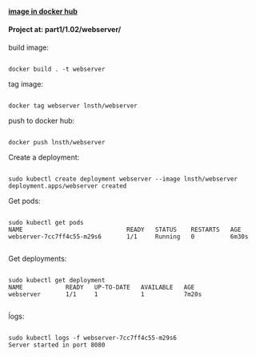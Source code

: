 
#### [image in docker hub](https://hub.docker.com/r/lnsth/webserver)

#### Project at: part1/1.02/webserver/




build image:

```

docker build . -t webserver

```


tag image:

```

docker tag webserver lnsth/webserver

```


push to docker hub:

```

docker push lnsth/webserver

```



Create a deployment:
```

sudo kubectl create deployment webserver --image lnsth/webserver
deployment.apps/webserver created

```



Get pods:
```

sudo kubectl get pods
NAME                             READY   STATUS    RESTARTS   AGE
webserver-7cc7ff4c55-m29s6       1/1     Running   0          6m30s


```


Get deployments:
```

sudo kubectl get deployment
NAME            READY   UP-TO-DATE   AVAILABLE   AGE
webserver       1/1     1            1           7m20s


```



ĺogs:

```

sudo kubectl logs -f webserver-7cc7ff4c55-m29s6
Server started in port 8080


```
